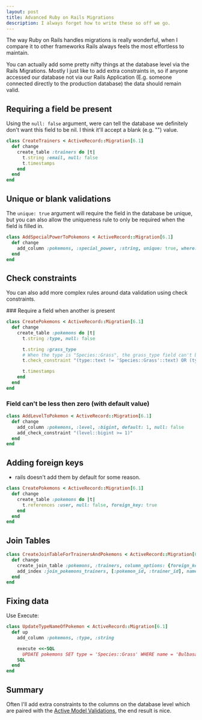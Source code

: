```yaml
---
layout: post
title: Advanced Ruby on Rails Migrations
description: I always forget how to write these so off we go.
---
```


The way Ruby on Rails handles migrations is really wonderful, when I compare it to other frameworks Rails always feels the most effortless to maintain.

You can actually add some pretty nifty things at the database level via the Rails Migrations. Mostly I just like to add extra constraints in, so if anyone accessed our database not via our Rails Application (E.g. someone connected directly to the production database) the data should remain valid.

## Requiring a field be present

Using the `null: false` argument, were can tell the database we definitely don't want this field to be nil. I think it'll accept a blank (e.g. "") value.

```ruby
class CreateTrainers < ActiveRecord::Migration[6.1]
  def change
    create_table :trainers do |t|
      t.string :email, null: false
      t.timestamps
    end
  end
end
```

## Unique or blank validations

The `unique: true` argument will require the field in the database be unique, but you can also allow the uniqueness rule to only be required when the field is filled in.

```ruby
class AddSpecialPowerToPokemons < ActiveRecord::Migration[6.1]
  def change
    add_column :pokemons, :special_power, :string, unique: true, where: "((special_power)::text <> ''::text)"
  end
end
```

## Check constraints

You can also add more complex rules around data validation using check constraints.

### Require a field when another is present

```ruby
class CreatePokemons < ActiveRecord::Migration[6.1]
  def change
    create_table :pokemons do |t|
      t.string :type, null: false

      t.string :grass_type
	  # When the type is "Species::Grass", the grass_type field can't be blank.
      t.check_constraint "(type::text != 'Species::Grass'::text) OR (type::text = 'Species::Grass'::text AND grass_type::text <> ''::text)"

      t.timestamps
    end
  end
end
```

### Field can't be less then zero (with default value)

```ruby
class AddLevelToPokemon < ActiveRecord::Migration[6.1]
  def change
    add_column :pokemons, :level, :bigint, default: 1, null: false
	add_check_constraint "(level::bigint >= 1)"
  end
end
```


## Adding foreign keys

- rails doesn't add them by default for some reason.

```ruby
class CreatePokemons < ActiveRecord::Migration[6.1]
  def change
    create_table :pokemons do |t|
      t.references :user, null: false, foreign_key: true
	end
  end
end
```

## Join Tables

```ruby
class CreateJoinTableForTrainersAndPokemons < ActiveRecord::Migration[6.1]
  def change
    create_join_table :pokemons, :trainers, column_options: {foreign_key: true, null: false}, table_name: :join_pokemons_trainers
    add_index :join_pokemons_trainers, [:pokemon_id, :trainer_id], name: :index_join_pokemons_trainers
  end
end
```

## Fixing data

Use Execute:

```ruby
class UpdateTypeNameOfPokemon < ActiveRecord::Migration[6.1]
  def up
    add_column :pokemons, :type, :string

    execute <<-SQL
      UPDATE pokemons SET type = 'Species::Grass' WHERE name = 'Bulbasaur';
    SQL
  end
end
```

## Summary

Often I'll add extra constraints to the columns on the database level which are paired with the [Active Model Validations](https://api.rubyonrails.org/classes/ActiveModel/Validations.html), the end result is nice.
